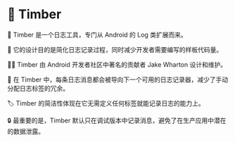 # 🌲 Timber

🔧 Timber 是一个日志工具，专门从 Android 的 Log 类扩展而来。

📝 它的设计目的是简化日志记录过程，同时减少开发者需要编写的样板代码量。

👨‍💻 Timber 由 Android 开发者社区中著名的贡献者 Jake Wharton 设计和维护。

🔀 在 Timber 中，每条日志消息都会被导向下一个可用的日志记录器，减少了手动分配日志标签的冗余。

🏷️ Timber 的简洁性体现在它无需定义任何标签就能记录日志的能力上。

🔒 最重要的是，Timber 默认只在调试版本中记录消息，避免了在生产应用中潜在的数据泄露。